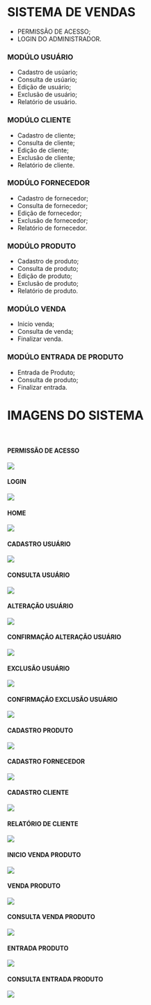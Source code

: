 <h1> SISTEMA DE VENDAS </h1>
<ul>
  <li> PERMISSÃO DE ACESSO; </li>
  <li> LOGIN  DO ADMINISTRADOR.</li>
</ul>
<h3> MODÚLO USUÁRIO </h3>
<ul>
  <li> Cadastro de usúario; </li>
  <li> Consulta de usúario; </li>
  <li> Edição de usuário;</li>
  <li> Exclusão de usuário;</li>
  <li> Relatório de usuário.</li>
</ul>

<h3> MODÚLO CLIENTE </h3>
<ul>
  <li> Cadastro de cliente; </li>
  <li> Consulta de cliente; </li>
  <li> Edição de cliente;</li>
  <li> Exclusão de cliente;</li>
  <li> Relatório de cliente.</li>
</ul>

<h3> MODÚLO FORNECEDOR </h3>
<ul>
  <li> Cadastro de fornecedor; </li>
  <li> Consulta de fornecedor; </li>
  <li> Edição de fornecedor;</li>
  <li> Exclusão de fornecedor;</li>
  <li> Relatório de fornecedor.</li>
</ul>

<h3> MODÚLO PRODUTO </h3>
<ul>
  <li> Cadastro de produto; </li>
  <li> Consulta de produto; </li>
  <li> Edição de produto;</li>
  <li> Exclusão de produto;</li>
  <li> Relatório de produto.</li>
</ul>

<h3> MODÚLO VENDA </h3>
<ul>
  <li> Inicio venda; </li>
  <li> Consulta de venda; </li>
  <li> Finalizar venda. </li>
</ul>

<h3> MODÚLO ENTRADA DE PRODUTO </h3>
<ul>
  <li> Entrada de Produto; </li>
  <li> Consulta de produto; </li>
  <li> Finalizar entrada. </li>
</ul>
  
<h1> IMAGENS DO SISTEMA </h1>
<br>
<h4> PERMISSÃO DE ACESSO </h4>
<img src="img-system/1.png">
<br>
<h4> LOGIN </h4>
<img src="img-system/2.png">
<br>
<h4> HOME </h4>
<img src="img-system/3.png">
<br>
<h4> CADASTRO USUÁRIO </h4>
<img src="img-system/4.png">
<br>
<h4> CONSULTA USUÁRIO </h4>
<img src="img-system/5.png">
<br>
<h4> ALTERAÇÃO USUÁRIO </h4>
<img src="img-system/6.png">
<br>
<h4> CONFIRMAÇÃO ALTERAÇÃO USUÁRIO </h4>
<img src="img-system/7.png">
<br>
<h4> EXCLUSÃO USUÁRIO </h4>
<img src="img-system/8.png">
<br>
<h4> CONFIRMAÇÃO EXCLUSÃO USUÁRIO </h4>
<img src="img-system/9.png">
<br>
<h4> CADASTRO PRODUTO </h4>
<img src="img-system/10.png">
<br>
<h4> CADASTRO FORNECEDOR </h4>
<img src="img-system/11.png">
<br>
<h4> CADASTRO CLIENTE </h4>
<img src="img-system/12.png">
<br>
<h4> RELATÓRIO DE CLIENTE </h4>
<img src="img-system/13.png">
<br>
<h4> INICIO VENDA PRODUTO </h4>
<img src="img-system/14.png">
<br>
<h4> VENDA PRODUTO </h4>
<img src="img-system/15.png">
<br>
<h4> CONSULTA VENDA PRODUTO </h4>
<img src="img-system/16.png">
<br>
<h4> ENTRADA PRODUTO </h4>
<img src="img-system/17.png">
<br>
<h4> CONSULTA ENTRADA PRODUTO </h4>
<img src="img-system/18.png">
<br>
